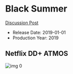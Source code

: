 # Black Summer

[Discussion Post](https://www.avsforum.com/threads/bass-eq-for-filtered-movies.2995212/post-57896698)

* Release Date: 2019-01-01
* Production Year: 2019

## Netflix DD+ ATMOS

![img 0](https://i.imgur.com/bn0Y8Da.jpg)

